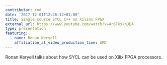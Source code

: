 ```yaml
---
contributor: rod
date: '2017-12-01T12:26:12+01:00'
title: Single source SYCL C++ on Xilinx FPGA
external_url: https://www.youtube.com/watch?v=4r6FXxknJEA
type: presentation
featuring:
  - name: Ronan Keryell
    affiliation_at_video_production_time: AMD
---
```


Ronan Keryell talks about how SYCL can be used on Xilix FPGA processors.
